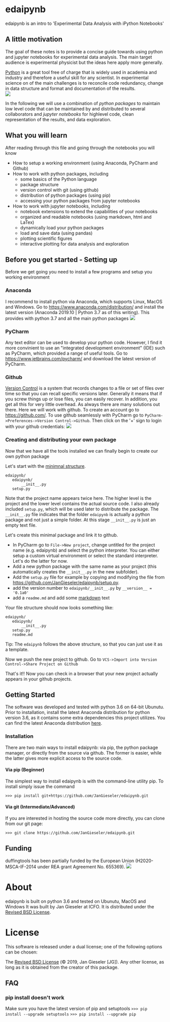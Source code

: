 # edaipynb
edaipynb is an intro to 'Experimental Data Analysis with iPython Notebooks'

## A little motivation
The goal of these notes is to provide a concise guide towards using python and jupyter notebooks for experimental data analysis.
The main target audience is experimental physicist but the ideas here apply more generally.

[Python](https://www.python.org/) is a great tool free of charge that is widely used in academia and industry and therefore a useful skill for any scientist.
In experimental science on of the main challenges is to reconcile code redundancy, change in data structure and format and documentation of the results.   
![](./images/motivation.png)

In the following we will use a combination of *python packages* to maintain low level code that can be maintained by and distributed to several collaborators and *jupyter notebooks* for highlevel code, clean representation of the results, and data exploration. 

 
## What you will learn
After reading through this file and going through the notebooks you will know
- How to setup a working environment (using Anaconda, PyCharm and Github)
- How to work with python packages, including
    - some basics of the Python language
    - package structure
    - version control with git (using github)
    - distribution of python packages (using pip)
    - accessing your python packages from jupyter notebooks
- How to work with jupyter notebooks, including
    - notebook extensions to extend the capabilities of your notebooks
    - organized and readable notebooks (using markdown, html and LaTex)
    - dynamically load your python packages
    - load and save data (using pandas)
    - plotting scientific figures 
    - interactive plotting for data analysis and exploration


## Before you get started - Setting up
Before we get going you need to install a few programs and setup you working environment
### Anaconda
I recommend to install python via Anaconda, which supports Linux, MacOS and Windows. Go to https://www.anaconda.com/distribution/ and install the latest version (Anaconda 2019.10 | Python 3.7 as of this writing).
This provides with python 3.7 and all the main python packages ![](./images/distro-01-1.png)
### PyCharm
Any text editor can be used to develop your python code. However, I find it more convinient to use an "integrated development environment" (IDE) such as PyCharm, which provided a range of useful tools. Go to https://www.jetbrains.com/pycharm/ and download the latest version of PyCharm.
### Github
[Version Control](https://git-scm.com/book/en/v2/Getting-Started-About-Version-Control)  is a system that records changes to a file or set of files over time so that you can recall specific versions later. Generally it means that if you screw things up or lose files, you can easily recover. In addition, you get all this for very little overhead.
As always there are many solutions out there. Here we will work with github. To create an account go to https://github.com/. To use github seamlessly with PyCharm go to `PyCharm->Preferences->Version Control->Github`. Then click on the '+' sign to login with your github credentials:
![](./images/PyCharm-Github.png)


### Creating and distributing your own package
Now that we have all the tools installed we can finally begin to create our own python package

Let's start with the [minimnal structure](https://python-packaging.readthedocs.io/en/latest/minimal.html).
 ```
edaipynb/
    edaipynb/
        __init__.py
    setup.py
``` 
Note that the project name appears twice here. The higher level is the project and the lower level contains the actual source code. I also already included `setup.py`, which will be used later to distribute the package. The `__init__.py` file indicates that the folder `edaipynb` is actually a python package and not just a simple folder. At this stage `__init__.py` is just an empty text file.

Let's create this minimal package and link it to github.

- In PyCharm go to `File->New project`, change untitled for the project name (e.g. edaipynb) and select the python interpreter. You can either setup a custom virtual environment or select the standard interpreter. Let's do the latter for now.
- Add a new python package with the same name as your project (this automatically creates the `__init__.py` in the new subfolder).
- Add the `setup.py` file for example by copying and modifying the file from https://github.com/JanGieseler/edaipynb/setup.py.
- add the version number to `edaipynb/__init__.py` by `__version__ = '0.1a0'`
- add a `readme.md` and add some [markdown](https://www.markdownguide.org/cheat-sheet) text 

Your file structure should now looks something like:
 ```
edaipynb/
    edaipynb/
        __init__.py
    setup.py
    readme.md
``` 


Tip: The `edaipynb` follows the above structure, so that you can just use it as a template. 



Now we push the new project to github. Go to `VCS->Import into Version Control->Share Project on Github`

That's it!! Now you can check in a browser that your new project  actually appears in your github projects.










## Getting Started
The software was developed and tested with python 3.6 on 64-bit Ubunutu. Prior to installation, install the latest  Anaconda distribution for python version 3.6, as it contains some extra dependencies this project utilizes.
You can find the latest Anaconda distribution [here](https://www.continuum.io/downloads). 

### Installation
There are two main ways to install edaipynb: via pip, the python package manager, or directly from the source via github. The former is easier, while the latter gives more explicit access to the source code.

#### Via pip (Beginner)
The simplest way to install edaipynb is with the command-line utility pip. To install simply issue the command

```>>> pip install git+https://github.com/JanGieseler/edaipynb.git```


#### Via git (Intermediate/Advanced)
If you are interested in hosting the source code more directly, you can clone from our git page:

```>>> git clone https://github.com/JanGieseler/edaipynb.git```


## Funding
duffingtools has been partially funded by the European Union (H2020-MSCA-IF-2014 under REA grant Agreement No. 655369).
![](./images/MC.jpg)

# About
edaipynb is built on python 3.6 and tested on Ubunutu, MacOS and Windows
It was built by Jan Gieseler at ICFO. 
It is distributed under the [Revised BSD License](https://en.wikipedia.org/wiki/BSD_licenses).

# License

This software is released under a dual license; one of the following options can be chosen:

The [Revised BSD License](https://opensource.org/licenses/BSD-2-Clause) (© 2019, Jan Gieseler [JG]).
Any other license, as long as it is obtained from the creator of this package.

## FAQ
### pip install doesn't work
Make sure you have the latest version of pip and setuptools
```>>> pip install --upgrade setuptools```
```>>> pip install --upgrade pip```


